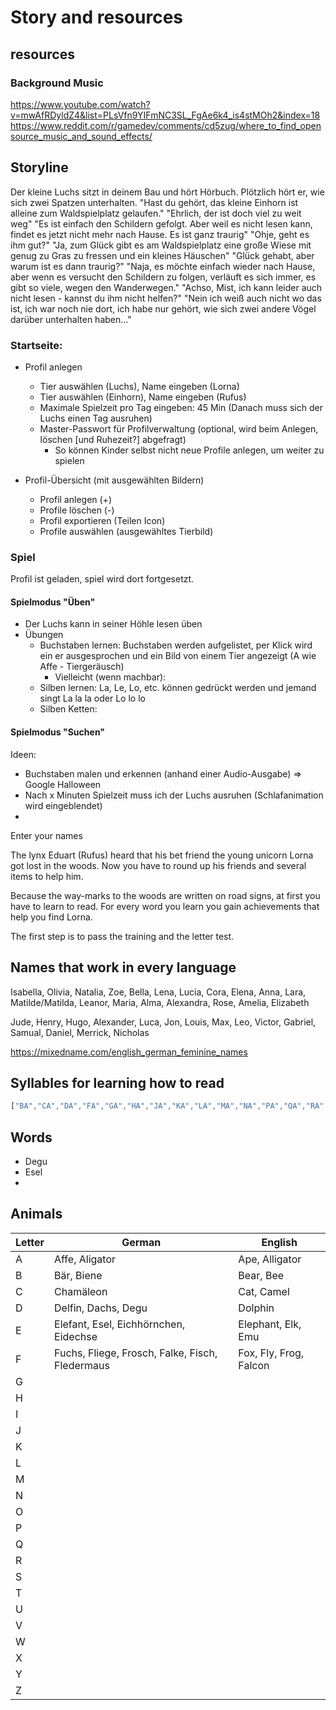 # Story and resources

## resources
### Background Music
https://www.youtube.com/watch?v=mwAfRDyldZ4&list=PLsVfn9YIFmNC3SL_FgAe6k4_is4stMOh2&index=18
https://www.reddit.com/r/gamedev/comments/cd5zug/where_to_find_opensource_music_and_sound_effects/

## Storyline

Der kleine Luchs sitzt in deinem Bau und hört Hörbuch.
Plötzlich hört er, wie sich zwei Spatzen unterhalten.
"Hast du gehört, das kleine Einhorn ist alleine zum Waldspielplatz gelaufen."
"Ehrlich, der ist doch viel zu weit weg"
"Es ist einfach den Schildern gefolgt. Aber weil es nicht lesen kann, findet es jetzt nicht mehr nach Hause. 
Es ist ganz traurig"
"Ohje, geht es ihm gut?"
"Ja, zum Glück gibt es am Waldspielplatz eine große Wiese mit genug zu Gras zu fressen und ein kleines Häuschen"
"Glück gehabt, aber warum ist es dann traurig?"
"Naja, es möchte einfach wieder nach Hause, aber wenn es versucht den Schildern zu folgen, verläuft es sich immer,
es gibt so viele, wegen den Wanderwegen."
"Achso, Mist, ich kann leider auch nicht lesen - kannst du ihm nicht helfen?"
"Nein ich weiß auch nicht wo das ist, ich war noch nie dort, ich habe nur gehört, wie sich zwei andere Vögel darüber unterhalten haben..."



### Startseite:
- Profil anlegen
  - Tier auswählen (Luchs), Name eingeben (Lorna)
  - Tier auswählen (Einhorn), Name eingeben (Rufus) 
  - Maximale Spielzeit pro Tag eingeben: 45 Min (Danach muss sich der Luchs einen Tag ausruhen)
  - Master-Passwort für Profilverwaltung (optional, wird beim Anlegen, löschen [und Ruhezeit?] abgefragt)
    - So können Kinder selbst nicht neue Profile anlegen, um weiter zu spielen 

- Profil-Übersicht (mit ausgewählten Bildern)
  - Profil anlegen (+)
  - Profile löschen (-)
  - Profil exportieren (Teilen Icon)
  - Profile auswählen (ausgewähltes Tierbild)

### Spiel
Profil ist geladen, spiel wird dort fortgesetzt.

#### Spielmodus "Üben"
- Der Luchs kann in seiner Höhle lesen üben
- Übungen
  - Buchstaben lernen: Buchstaben werden aufgelistet, per Klick wird ein er ausgesprochen und ein Bild von einem Tier angezeigt (A wie Affe - Tiergeräusch)
    - Vielleicht (wenn machbar): 
  - Silben lernen: La, Le, Lo, etc. können gedrückt werden und jemand singt La la la oder Lo lo lo
  - Silben Ketten: 

#### Spielmodus "Suchen"

Ideen:
- Buchstaben malen und erkennen (anhand einer Audio-Ausgabe) => Google Halloween
- Nach x Minuten Spielzeit muss ich der Luchs ausruhen (Schlafanimation wird eingeblendet)
- 



Enter your names

The lynx Eduart (Rufus) heard that his bet friend the young unicorn Lorna got lost in the woods.
Now you have to round up his friends and several items to help him.

Because the way-marks to the woods are written on road signs, at first you have to learn to read. 
For every word you learn you gain achievements that help you find Lorna.

The first step is to pass the training and the letter test.

## Names that work in every language
Isabella, Olivia, Natalia, Zoe, Bella, Lena, Lucia, Cora, Elena, Anna, Lara, Matilde/Matilda, Leanor, Maria, Alma, Alexandra, Rose, Amelia, Elizabeth

Jude, Henry, Hugo, Alexander, Luca, Jon, Louis, Max, Leo, Victor, Gabriel, Samual, Daniel, Merrick, Nicholas

https://mixedname.com/english_german_feminine_names


## Syllables for learning how to read



```js
["BA","CA","DA","FA","GA","HA","JA","KA","LA","MA","NA","PA","QA","RA","SA","TA","VA","WA","XA","YA","ZA","BE","CE","DE","FE","GE","HE","JE","KE","LE","ME","NE","PE","QE","RE","SE","TE","VE","WE","XE","YE","ZE","BI","CI","DI","FI","GI","HI","JI","KI","LI","MI","NI","PI","QI","RI","SI","TI","VI","WI","XI","YI","ZI","BO","CO","DO","FO","GO","HO","JO","KO","LO","MO","NO","PO","QO","RO","SO","TO","VO","WO","XO","YO","ZO","BU","CU","DU","FU","GU","HU","JU","KU","LU","MU","NU","PU","QU","RU","SU","TU","VU","WU","XU","YU","ZU"]
```

## Words

- Degu
- Esel
- 

##  Animals

| Letter | German                                          | English                |
|--------|-------------------------------------------------|------------------------| 
| A      | Affe, Aligator                                  | Ape, Alligator         |
| B      | Bär, Biene                                      | Bear, Bee              |
| C      | Chamäleon                                       | Cat, Camel             |
| D      | Delfin, Dachs, Degu                             | Dolphin                |
| E      | Elefant, Esel, Eichhörnchen, Eidechse           | Elephant, Elk, Emu     |
| F      | Fuchs, Fliege, Frosch, Falke, Fisch, Fledermaus | Fox, Fly, Frog, Falcon |
| G      |                                                 |                        |
| H      |                                                 |                        |
| I      |                                                 |                        |
| J      |                                                 |                        |
| K      |                                                 |                        |
| L      |                                                 |                        |
| M      |                                                 |                        |
| N      |                                                 |                        |
| O      |                                                 |                        |
| P      |                                                 |                        |
| Q      |                                                 |                        |
| R      |                                                 |                        |
| S      |                                                 |                        |
| T      |                                                 |                        |
| U      |                                                 |                        |
| V      |                                                 |                        |
| W      |                                                 |                        |
| X      |                                                 |                        |
| Y      |                                                 |                        |
| Z      |                                                 |                        |

